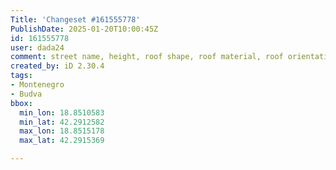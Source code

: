 ```yaml
---
Title: 'Changeset #161555778'
PublishDate: 2025-01-20T10:00:45Z
id: 161555778
user: dada24
comment: street name, height, roof shape, roof material, roof orientation, new buildings
created_by: iD 2.30.4
tags:
- Montenegro
- Budva
bbox:
  min_lon: 18.8510583
  min_lat: 42.2912582
  max_lon: 18.8515178
  max_lat: 42.2915369

---
```

